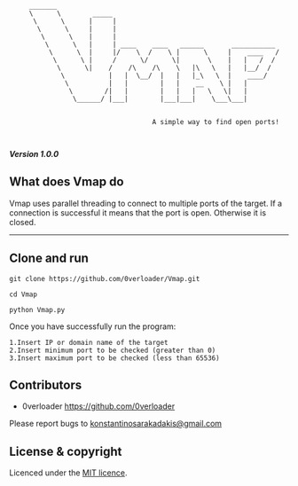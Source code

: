         
```
     _______
     \      \        _____
      \      \      |     |
       \      \     |     |
        \      \    |     |
         \      \   |     | ____    ____   ______       ___________
          \      \  |     |/    \  /    \ |      \     |    ____   /
           \      \ |     /      \/      \|       \    |   |   /  /  
            \      \|    /    /\    /\    \   |\   \   |   |__/  /
             \           |   |  \__/  |   |   |_\   \  |    ____/
              \          |   |        |   |    __    \ |   |
               \        /|   |        |   |   |   \   \|   |
                \______/ |___|        |___|___|    \___\___|
  
        
                                    A simple way to find open ports!



```
***Version 1.0.0***

What does Vmap do
---

Vmap uses parallel threading to connect to multiple ports of the target. If a connection is successful it means
that the port is open. Otherwise it is closed.

---

Clone and run
---
```
git clone https://github.com/0verloader/Vmap.git
```
```
cd Vmap
```
```
python Vmap.py
```

Once you have successfully run the program:
```
1.Insert IP or domain name of the target
2.Insert minimum port to be checked (greater than 0)
3.Insert maximum port to be checked (less than 65536)
```

Contributors
---

- 0verloader <https://github.com/0verloader>

Please report bugs to <konstantinosarakadakis@gmail.com>

License & copyright
---
Licenced under the [MIT licence](LICENSE).